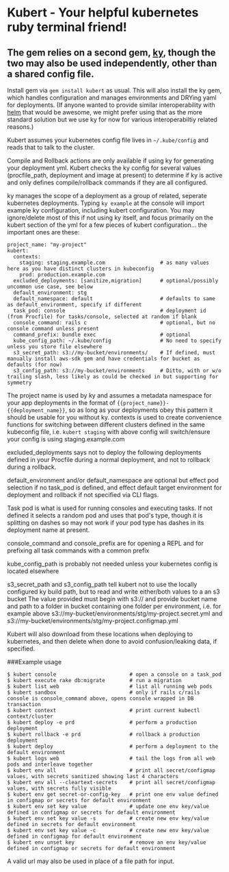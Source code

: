 # Kubert - Your helpful kubernetes ruby terminal friend!

## The gem relies on a second gem, [ky](https://github.com/stellaservice/ky), though the two may also be used independently, other than a shared config file.

Install gem via `gem install kubert` as usual.  This will also install the ky gem, which handles configuration and manages environments and DRYing yaml for deployments.  (If anyone wanted to provide similar interoperability with [helm](http://helm.sh) that would be awesome, we might prefer using that as the more standard solution but we use ky for now for various interoperabiltiy related reasons.)

Kubert assumes your kubernetes config file lives in `~/.kube/config` and reads that to talk to the cluster.

Compile and Rollback actions are only available if using ky for generating your deployment yml.  Kubert checks the ky config for several values (procfile_path, deployment and image at present) to determine if ky is active and only defines compile/rollback commands if they are all configured.

ky manages the scope of a deployment as a group of related, seperate kubernetes deployments.  Typing `ky example` at the console will import example ky configuration, including kubert configuration.  You may ignore/delete most of this if not using ky itself, and focus primarily on the kubert section of the yml for a few pieces of kubert configuration...  the important ones are these:

```
project_name: "my-project"
kubert:
  contexts:
    staging: staging.example.com                  # as many values here as you have distinct clusters in kubeconfig
    prod: production.example.com
  excluded_deployments: [sanitize,migration]      # optional/possibly uncommon use case, see below
  default_environment: stg
  default_namespace: default                      # defaults to same as default_environment, specify if different
  task_pod: console                               # deployment id (from Procfile) for tasks/console, selected at random if blank
  console_command: rails c                        # optional, but no console command unless present
  command_prefix: bundle exec                     # optional
  kube_config_path: ~/.kube/config                # No need to specify unless you store file elsewhere
  s3_secret_path: s3://my-bucket/environments/    # If defined, must manually install aws-sdk gem and have credentials for bucket as defaults (for now)
  s3_config_path: s3://my-bucket/environments     # Ditto, with or w/o trailing slash, less likely as could be checked in but supporting for symmetry
```

The project name is used by ky and assumes a metadata namespace for your app deployments in the format of `{{project_name}}-{{deployment_name}}`, so as long as your deployments obey this pattern it should be usable for you without ky.
contexts is used to create convenience functions for switching between different clusters defined in the same kubeconfig file, i.e. `kubert staging` with above config will switch/ensure your config is using staging.example.com

excluded_deployments says not to deploy the following deployments defined in your Procfile during a normal deployment, and not to rollback during a rollback.

default_environment and/or default_namespace are optional but effect pod selection if no task_pod is defined, and effect default target environment for deployment and rollback if not specified via CLI flags.

Task pod is what is used for running consoles and executing tasks.  If not defined it selects a random pod and uses that pod's type, though it is splitting on dashes so may not work if your pod type has dashes in its deployment name at present.

console_command and console_prefix are for opening a REPL and for prefixing all task commands with a common prefix

kube_config_path is probably not needed unless your kubernetes config is located elsewhere

s3_secret_path and s3_config_path tell kubert not to use the locally configured ky build path, but to read and write either/both values to a an s3 bucket
The value provided must begin with s3:// and provide bucket name and path to a folder in bucket containing one folder per environment, i.e. for
example above s3://my-bucket/environments/stg/my-project.secret.yml and s3://my-bucket/environments/stg/my-project.configmap.yml

Kubert will also download from these locations when deploying to kubernetes, and then delete when done to avoid confusion/leaking data, if specified.

###Example usage
```
$ kubert console                        # open a console on a task_pod
$ kubert execute rake db:migrate        # run a migration
$ kubert list web                       # list all running web pods
$ kubert sandbox                        # only if rails c/rails console is console_command above, opens console wrapped in DB transaction
$ kubert context                        # print current kubectl context/cluster
$ kubert deploy -e prd                  # perform a production deployment
$ kubert rollback -e prd                # rollback a production deployment
$ kubert deploy                         # perform a deployment to the default environment
$ kubert logs web                       # tail the logs from all web pods and interleave together
$ kubert env all                        # print all secret/configmap values, with secrets sanitized showing last 4 characters
$ kubert env all --cleartext-secrets    # print all secret/configmap values, with secrets fully visible
$ kubert env get secret-or-config-key   # print one env value defined in configmap or secrets for default environment
$ kubert env set key value              # update one env key/value defined in configmap or secrets for default environment
$ kubert env set key value -s           # create new env key/value defined in secrets for default environment
$ kubert env set key value -c           # create new env key/value defined in configmap for default environment
$ kubert env unset key                  # remove an env key/value defined in configmap or secrets for default environment
```

A valid url may also be used in place of a file path for input.
